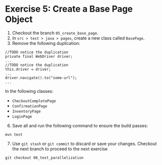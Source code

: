# Exercise 5: Create a Base Page Object

1. Checkout the branch `05_create_base_page`.
2. In `src > test > java > pages`, create a new class called `BasePage`.
3. Remove the following duplication:

```
//TODO notice the duplication
private final WebDriver driver;
...
//TODO notice the duplication
this.driver = driver;
...
driver.navigate().to("some-url");
...
```

In the following classes: 
* `CheckoutCompletePage`
* `ConfirmationPage`
* `InventoryPage`
* `LoginPage`
6. Save all and run the following command to ensure the build passes:
```
mvn test
```
7. Use `git stash` or `git commit` to discard or save your changes. Checkout the next branch to proceed to the next exercise
```
git checkout 06_test_parallelization
```